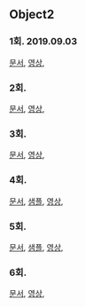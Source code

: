 ## Object2

### 1회. 2019.09.03
[문서](https://gitkhs.github.io/khs-study/2019/84/01.pdf),
[영상](https://www.youtube.com/watch?v=vSnFC2x-RYE),

### 2회.
[문서](https://gitkhs.github.io/khs-study/2019/84/02.pdf),
[영상](https://www.youtube.com/watch?v=U1vySD_wG78),

### 3회.
[문서](https://github.com/step4me/codespitz-s84-3),
[영상](https://youtu.be/DiKZYKK3T6Q),

### 4회.
[문서](https://github.com/step4me/codespitz-s84-4),
[샘플](https://code.dcoder.tech/files/code/5dd60bebe508215326f13a74/s84_4),
[영상](https://youtu.be/2fdwzbSnqZc),

### 5회.
[문서](https://github.com/step4me/codespitz-s84-4/tree/command_pattern),
[샘플](https://github.com/gitkhs/khs-study/blob/master/2019/84/05.java),
[영상](https://youtu.be/Y1toxgno8t8),

### 6회.
[문서](https://gitkhs.github.io/khs-study/2019/84/06.pdf),
[영상](https://youtu.be/biJS1Ze8UMw),
